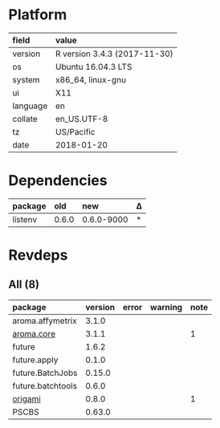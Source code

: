 # Platform

|field    |value                        |
|:--------|:----------------------------|
|version  |R version 3.4.3 (2017-11-30) |
|os       |Ubuntu 16.04.3 LTS           |
|system   |x86_64, linux-gnu            |
|ui       |X11                          |
|language |en                           |
|collate  |en_US.UTF-8                  |
|tz       |US/Pacific                   |
|date     |2018-01-20                   |

# Dependencies

|package |old   |new        |Δ  |
|:-------|:-----|:----------|:--|
|listenv |0.6.0 |0.6.0-9000 |*  |

# Revdeps

## All (8)

|package                             |version |error |warning |note |
|:-----------------------------------|:-------|:-----|:-------|:----|
|aroma.affymetrix                    |3.1.0   |      |        |     |
|[aroma.core](problems.md#aromacore) |3.1.1   |      |        |1    |
|future                              |1.6.2   |      |        |     |
|future.apply                        |0.1.0   |      |        |     |
|future.BatchJobs                    |0.15.0  |      |        |     |
|future.batchtools                   |0.6.0   |      |        |     |
|[origami](problems.md#origami)      |0.8.0   |      |        |1    |
|PSCBS                               |0.63.0  |      |        |     |

